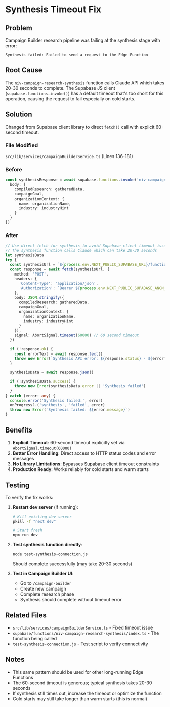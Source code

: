 # Synthesis Timeout Fix

## Problem
Campaign Builder research pipeline was failing at the synthesis stage with error:
```
Synthesis failed: Failed to send a request to the Edge Function
```

## Root Cause
The `niv-campaign-research-synthesis` function calls Claude API which takes 20-30 seconds to complete. The Supabase JS client (`supabase.functions.invoke()`) has a default timeout that's too short for this operation, causing the request to fail especially on cold starts.

## Solution
Changed from Supabase client library to direct `fetch()` call with explicit 60-second timeout.

### File Modified
`src/lib/services/campaignBuilderService.ts` (Lines 136-181)

### Before
```typescript
const synthesisResponse = await supabase.functions.invoke('niv-campaign-research-synthesis', {
  body: {
    compiledResearch: gatheredData,
    campaignGoal,
    organizationContext: {
      name: organizationName,
      industry: industryHint
    }
  }
})
```

### After
```typescript
// Use direct fetch for synthesis to avoid Supabase client timeout issues
// The synthesis function calls Claude which can take 20-30 seconds
let synthesisData
try {
  const synthesisUrl = `${process.env.NEXT_PUBLIC_SUPABASE_URL}/functions/v1/niv-campaign-research-synthesis`
  const response = await fetch(synthesisUrl, {
    method: 'POST',
    headers: {
      'Content-Type': 'application/json',
      'Authorization': `Bearer ${process.env.NEXT_PUBLIC_SUPABASE_ANON_KEY}`
    },
    body: JSON.stringify({
      compiledResearch: gatheredData,
      campaignGoal,
      organizationContext: {
        name: organizationName,
        industry: industryHint
      }
    }),
    signal: AbortSignal.timeout(60000) // 60 second timeout
  })

  if (!response.ok) {
    const errorText = await response.text()
    throw new Error(`Synthesis API error: ${response.status} - ${errorText}`)
  }

  synthesisData = await response.json()

  if (!synthesisData.success) {
    throw new Error(synthesisData.error || 'Synthesis failed')
  }
} catch (error: any) {
  console.error('Synthesis failed:', error)
  onProgress?.('synthesis', 'failed', error)
  throw new Error(`Synthesis failed: ${error.message}`)
}
```

## Benefits

1. **Explicit Timeout**: 60-second timeout explicitly set via `AbortSignal.timeout(60000)`
2. **Better Error Handling**: Direct access to HTTP status codes and error messages
3. **No Library Limitations**: Bypasses Supabase client timeout constraints
4. **Production Ready**: Works reliably for cold starts and warm starts

## Testing

To verify the fix works:

1. **Restart dev server** (if running):
   ```bash
   # Kill existing dev server
   pkill -f "next dev"

   # Start fresh
   npm run dev
   ```

2. **Test synthesis function directly**:
   ```bash
   node test-synthesis-connection.js
   ```
   Should complete successfully (may take 20-30 seconds)

3. **Test in Campaign Builder UI**:
   - Go to `/campaign-builder`
   - Create new campaign
   - Complete research phase
   - Synthesis should complete without timeout error

## Related Files

- `src/lib/services/campaignBuilderService.ts` - Fixed timeout issue
- `supabase/functions/niv-campaign-research-synthesis/index.ts` - The function being called
- `test-synthesis-connection.js` - Test script to verify connectivity

## Notes

- This same pattern should be used for other long-running Edge Functions
- The 60-second timeout is generous; typical synthesis takes 20-30 seconds
- If synthesis still times out, increase the timeout or optimize the function
- Cold starts may still take longer than warm starts (this is normal)
